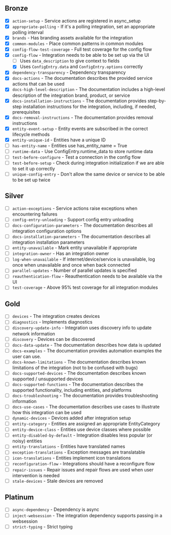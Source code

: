 ## Bronze
- [X] `action-setup` - Service actions are registered in async_setup
- [X] `appropriate-polling` - If it's a polling integration, set an appropriate polling interval
- [X] `brands` - Has branding assets available for the integration
- [X] `common-modules` - Place common patterns in common modules
- [X] `config-flow-test-coverage` - Full test coverage for the config flow
- [X] `config-flow` - Integration needs to be able to be set up via the UI
    - [ ] Uses `data_description` to give context to fields
    - [X] Uses `ConfigEntry.data` and `ConfigEntry.options` correctly
- [X] `dependency-transparency` - Dependency transparency
- [X] `docs-actions` - The documentation describes the provided service actions that can be used
- [X] `docs-high-level-description` - The documentation includes a high-level description of the integration brand, product, or service
- [X] `docs-installation-instructions` - The documentation provides step-by-step installation instructions for the integration, including, if needed, prerequisites
- [X] `docs-removal-instructions` - The documentation provides removal instructions
- [X] `entity-event-setup` - Entity events are subscribed in the correct lifecycle methods
- [X] `entity-unique-id` - Entities have a unique ID
- [ ] `has-entity-name` - Entities use has_entity_name = True
- [ ] `runtime-data` - Use ConfigEntry.runtime_data to store runtime data
- [ ] `test-before-configure` - Test a connection in the config flow
- [ ] `test-before-setup` - Check during integration initialization if we are able to set it up correctly
- [ ] `unique-config-entry` - Don't allow the same device or service to be able to be set up twice

## Silver
- [ ] `action-exceptions` - Service actions raise exceptions when encountering failures
- [ ] `config-entry-unloading` - Support config entry unloading
- [ ] `docs-configuration-parameters` - The documentation describes all integration configuration options
- [ ] `docs-installation-parameters` - The documentation describes all integration installation parameters
- [ ] `entity-unavailable` - Mark entity unavailable if appropriate
- [ ] `integration-owner` - Has an integration owner
- [ ] `log-when-unavailable` - If internet/device/service is unavailable, log once when unavailable and once when back connected
- [ ] `parallel-updates` - Number of parallel updates is specified
- [ ] `reauthentication-flow` - Reauthentication needs to be available via the UI
- [ ] `test-coverage` - Above 95% test coverage for all integration modules

## Gold
- [ ] `devices` - The integration creates devices
- [ ] `diagnostics` - Implements diagnostics
- [ ] `discovery-update-info` - Integration uses discovery info to update network information
- [ ] `discovery` - Devices can be discovered
- [ ] `docs-data-update` - The documentation describes how data is updated
- [ ] `docs-examples` - The documentation provides automation examples the user can use.
- [ ] `docs-known-limitations` - The documentation describes known limitations of the integration (not to be confused with bugs)
- [ ] `docs-supported-devices` - The documentation describes known supported / unsupported devices
- [ ] `docs-supported-functions` - The documentation describes the supported functionality, including entities, and platforms
- [ ] `docs-troubleshooting` - The documentation provides troubleshooting information
- [ ] `docs-use-cases` - The documentation describes use cases to illustrate how this integration can be used
- [ ] `dynamic-devices` - Devices added after integration setup
- [ ] `entity-category` - Entities are assigned an appropriate EntityCategory
- [ ] `entity-device-class` - Entities use device classes where possible
- [ ] `entity-disabled-by-default` - Integration disables less popular (or noisy) entities
- [ ] `entity-translations` - Entities have translated names
- [ ] `exception-translations` - Exception messages are translatable
- [ ] `icon-translations` - Entities implement icon translations
- [ ] `reconfiguration-flow` - Integrations should have a reconfigure flow
- [ ] `repair-issues` - Repair issues and repair flows are used when user intervention is needed
- [ ] `stale-devices` - Stale devices are removed

## Platinum
- [ ] `async-dependency` - Dependency is async
- [ ] `inject-websession` - The integration dependency supports passing in a websession
- [ ] `strict-typing` - Strict typing
